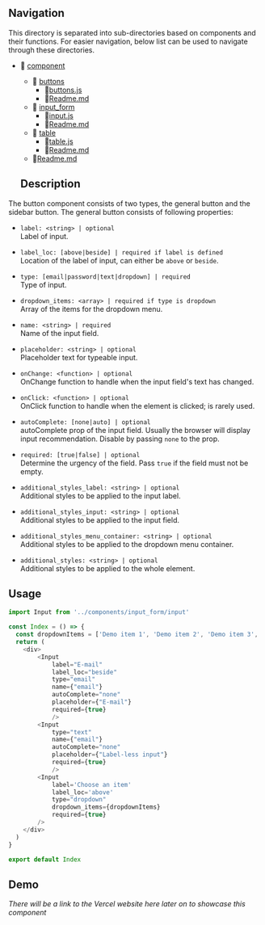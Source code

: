 ## Navigation

This directory is separated into sub-directories based on components and their functions. For easier navigation, below list can be used to navigate through these directories. 

- 📁 [component](../)
    - 📁 [buttons](../buttons/)
        - 📄[buttons.js](../buttons/buttons.js)
        - 📄[Readme.md](../buttons/readme.md)
    - 📁 [input_form](./)
        - 📄[input.js](./input.js)
        - 📄[Readme.md](./readme.md)
    - 📁 [table](../table/)
        - 📄[table.js](../table/table.js)
        - 📄[Readme.md](../table/readme.md)
    - 📄[Readme.md](../readme.md)

    ## Description

The button component consists of two types, the general button and the sidebar button. The general button consists of following properties:
- `label: <string> | optional` <br>
Label of input.
- `label_loc: [above|beside] | required if label is defined`<br>
Location of the label of input, can either be `above` or `beside`.
- `type: [email|password|text|dropdown] | required`<br>
Type of input.
- `dropdown_items: <array> | required if type is dropdown` <br>
Array of the items for the dropdown menu.
- `name: <string> | required` <br>
Name of the input field.
- `placeholder: <string> | optional` <br>
Placeholder text for typeable input.
- `onChange: <function> | optional` <br>
OnChange function to handle when the input field's text has changed.
- `onClick: <function> | optional` <br>
OnClick function to handle when the element is clicked; is rarely used.
- `autoComplete: [none|auto] | optional` <br>
autoComplete prop of the input field. Usually the browser will display input recommendation. Disable by passing `none` to the prop.
- `required: [true|false] | optional` <br>
Determine the urgency of the field. Pass `true` if the field must not be empty.
- `additional_styles_label: <string> | optional` <br>
Additional styles to be applied to the input label.
- `additional_styles_input: <string> | optional` <br> 
Additional styles to be applied to the input field.
- `additional_styles_menu_container: <string> | optional` <br> 
Additional styles to be applied to the dropdown menu container.

- `additional_styles: <string> | optional` <br> 
Additional styles to be applied to the whole element. 


## Usage
```js
import Input from '../components/input_form/input'

const Index = () => {
  const dropdownItems = ['Demo item 1', 'Demo item 2', 'Demo item 3', 'Demo item 4', 'Demo item 5', 'Demo item 6', 'Demo item 7', 'Demo item 8', 'Demo item 9']
  return (
    <div>
        <Input
            label="E-mail"
            label_loc="beside"
            type="email"
            name={"email"}
            autoComplete="none"
            placeholder={"E-mail"}
            required={true}
            />
        <Input
            type="text"
            name={"email"}
            autoComplete="none"
            placeholder={"Label-less input"}
            required={true}
            />
        <Input
            label='Choose an item'
            label_loc='above'
            type="dropdown"
            dropdown_items={dropdownItems}
            required={true}
        />
    </div>
  )
}

export default Index
```

## Demo
*There will be a link to the Vercel website here later on to showcase this component*